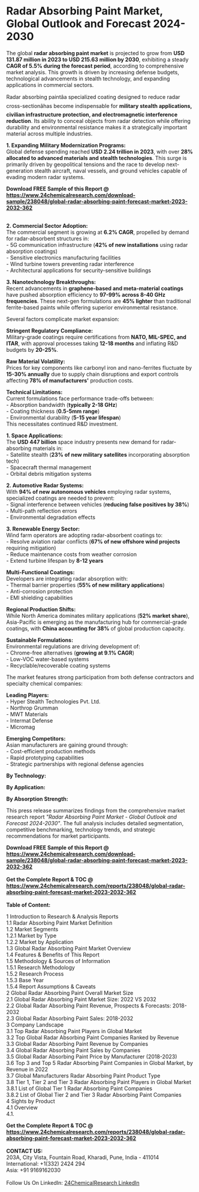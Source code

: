 <h1>Radar Absorbing Paint Market, Global Outlook and Forecast 2024-2030</h1><p>The global <strong>radar absorbing paint market</strong> is projected to grow from <strong>USD 131.87 million in 2023 to USD 215.63 million by 2030</strong>, exhibiting a steady <strong>CAGR of 5.5% during the forecast period</strong>, according to comprehensive market analysis. This growth is driven by increasing defense budgets, technological advancements in stealth technology, and expanding applications in commercial sectors.</p><p>Radar absorbing paintâa specialized coating designed to reduce radar cross-sectionâhas become indispensable for <strong>military stealth applications, civilian infrastructure protection, and electromagnetic interference reduction</strong>. Its ability to conceal objects from radar detection while offering durability and environmental resistance makes it a strategically important material across multiple industries.</p><p><strong>1. Expanding Military Modernization Programs:</strong><br>
Global defense spending reached <strong>USD 2.24 trillion in 2023</strong>, with over <strong>28% allocated to advanced materials and stealth technologies</strong>. This surge is primarily driven by geopolitical tensions and the race to develop next-generation stealth aircraft, naval vessels, and ground vehicles capable of evading modern radar systems.</p><div><b>Download FREE Sample of this Report @ 
            <a href="https://www.24chemicalresearch.com/download-sample/238048/global-radar-absorbing-paint-forecast-market-2023-2032-362">
            https://www.24chemicalresearch.com/download-sample/238048/global-radar-absorbing-paint-forecast-market-2023-2032-362</a></b></div><br><p><strong>2. Commercial Sector Adoption:</strong><br>
The commercial segment is growing at <strong>6.2% CAGR</strong>, propelled by demand for radar-absorbent structures in:<br>
- 5G communication infrastructure (<strong>42% of new installations</strong> using radar absorption coatings)<br>
- Sensitive electronics manufacturing facilities<br>
- Wind turbine towers preventing radar interference<br>
- Architectural applications for security-sensitive buildings</p><p><strong>3. Nanotechnology Breakthroughs:</strong><br>
Recent advancements in <strong>graphene-based and meta-material coatings</strong> have pushed absorption efficiency to <strong>97-99% across 8-40 GHz frequencies</strong>. These next-gen formulations are <strong>45% lighter</strong> than traditional ferrite-based paints while offering superior environmental resistance.</p><p>Several factors complicate market expansion:</p><p><strong>Stringent Regulatory Compliance:</strong><br>
    Military-grade coatings require certifications from <strong>NATO, MIL-SPEC, and ITAR</strong>, with approval processes taking <strong>12-18 months</strong> and inflating R&amp;D budgets by <strong>20-25%</strong>.</p><p><strong>Raw Material Volatility:</strong><br>
    Prices for key components like carbonyl iron and nano-ferrites fluctuate by <strong>15-30% annually</strong> due to supply chain disruptions and export controls affecting <strong>78% of manufacturers'</strong> production costs.</p><p><strong>Technical Limitations:</strong><br>
    Current formulations face performance trade-offs between:<br>
    - Absorption bandwidth (<strong>typically 2-18 GHz</strong>)<br>
    - Coating thickness (<strong>0.5-5mm range</strong>)<br>
    - Environmental durability (<strong>5-15 year lifespan</strong>)<br>
    This necessitates continued R&amp;D investment.</p><p><strong>1. Space Applications:</strong><br>
The <strong>USD 447 billion</strong> space industry presents new demand for radar-absorbing materials in:<br>
- Satellite stealth (<strong>23% of new military satellites</strong> incorporating absorption tech)<br>
- Spacecraft thermal management<br>
- Orbital debris mitigation systems</p><p><strong>2. Automotive Radar Systems:</strong><br>
With <strong>94% of new autonomous vehicles</strong> employing radar systems, specialized coatings are needed to prevent:<br>
- Signal interference between vehicles (<strong>reducing false positives by 38%</strong>)<br>
- Multi-path reflection errors<br>
- Environmental degradation effects</p><p><strong>3. Renewable Energy Sector:</strong><br>
Wind farm operators are adopting radar-absorbent coatings to:<br>
- Resolve aviation radar conflicts (<strong>67% of new offshore wind projects</strong> requiring mitigation)<br>
- Reduce maintenance costs from weather corrosion<br>
- Extend turbine lifespan by <strong>8-12 years</strong></p><p><strong>Multi-Functional Coatings:</strong><br>
    Developers are integrating radar absorption with:<br>
    - Thermal barrier properties (<strong>55% of new military applications</strong>)<br>
    - Anti-corrosion protection<br>
    - EMI shielding capabilities</p><p><strong>Regional Production Shifts:</strong><br>
    While North America dominates military applications (<strong>52% market share</strong>), Asia-Pacific is emerging as the manufacturing hub for commercial-grade coatings, with <strong>China accounting for 38%</strong> of global production capacity.</p><p><strong>Sustainable Formulations:</strong><br>
    Environmental regulations are driving development of:<br>
    - Chrome-free alternatives (<strong>growing at 9.1% CAGR</strong>)<br>
    - Low-VOC water-based systems<br>
    - Recyclable/recoverable coating systems</p><p>The market features strong participation from both defense contractors and specialty chemical companies:</p><p><strong>Leading Players:</strong><br>
- Hyper Stealth Technologies Pvt. Ltd.<br>
- Northrop Grumman<br>
- MWT Materials<br>
- Intermat Defense<br>
- Micromag</p><p><strong>Emerging Competitors:</strong><br>
Asian manufacturers are gaining ground through:<br>
- Cost-efficient production methods<br>
- Rapid prototyping capabilities<br>
- Strategic partnerships with regional defense agencies</p><p><strong>By Technology:</strong></p><p><strong>By Application:</strong></p><p><strong>By Absorption Strength:</strong></p><p>This press release summarizes findings from the comprehensive market research report <em>"Radar Absorbing Paint Market - Global Outlook and Forecast 2024-2030"</em>. The full analysis includes detailed segmentation, competitive benchmarking, technology trends, and strategic recommendations for market participants.</p><div><b>Download FREE Sample of this Report @ 
            <a href="https://www.24chemicalresearch.com/download-sample/238048/global-radar-absorbing-paint-forecast-market-2023-2032-362">
            https://www.24chemicalresearch.com/download-sample/238048/global-radar-absorbing-paint-forecast-market-2023-2032-362</a></b></div><br><div><b>Get the Complete Report & TOC @ 
            <a href="https://www.24chemicalresearch.com/reports/238048/global-radar-absorbing-paint-forecast-market-2023-2032-362">
            https://www.24chemicalresearch.com/reports/238048/global-radar-absorbing-paint-forecast-market-2023-2032-362</a></b></div><br>
            <b>Table of Content:</b><p>1 Introduction to Research & Analysis Reports<br />
    1.1 Radar Absorbing Paint Market Definition<br />
    1.2 Market Segments<br />
        1.2.1 Market by Type<br />
        1.2.2 Market by Application<br />
    1.3 Global Radar Absorbing Paint Market Overview<br />
    1.4 Features & Benefits of This Report<br />
    1.5 Methodology & Sources of Information<br />
        1.5.1 Research Methodology<br />
        1.5.2 Research Process<br />
        1.5.3 Base Year<br />
        1.5.4 Report Assumptions & Caveats<br />
2 Global Radar Absorbing Paint Overall Market Size<br />
    2.1 Global Radar Absorbing Paint Market Size: 2022 VS 2032<br />
    2.2 Global Radar Absorbing Paint Revenue, Prospects & Forecasts: 2018-2032<br />
    2.3 Global Radar Absorbing Paint Sales: 2018-2032<br />
3 Company Landscape<br />
    3.1 Top Radar Absorbing Paint Players in Global Market<br />
    3.2 Top Global Radar Absorbing Paint Companies Ranked by Revenue<br />
    3.3 Global Radar Absorbing Paint Revenue by Companies<br />
    3.4 Global Radar Absorbing Paint Sales by Companies<br />
    3.5 Global Radar Absorbing Paint Price by Manufacturer (2018-2023)<br />
    3.6 Top 3 and Top 5 Radar Absorbing Paint Companies in Global Market, by Revenue in 2022<br />
    3.7 Global Manufacturers Radar Absorbing Paint Product Type<br />
    3.8 Tier 1, Tier 2 and Tier 3 Radar Absorbing Paint Players in Global Market<br />
        3.8.1 List of Global Tier 1 Radar Absorbing Paint Companies<br />
        3.8.2 List of Global Tier 2 and Tier 3 Radar Absorbing Paint Companies<br />
4 Sights by Product<br />
    4.1 Overview<br />
        4.1.</p><div><b>Get the Complete Report & TOC @ 
            <a href="https://www.24chemicalresearch.com/reports/238048/global-radar-absorbing-paint-forecast-market-2023-2032-362">
            https://www.24chemicalresearch.com/reports/238048/global-radar-absorbing-paint-forecast-market-2023-2032-362</a></b></div><br><b>CONTACT US:</b><br>
            203A, City Vista, Fountain Road, Kharadi, Pune, India - 411014<br>
            International: +1(332) 2424 294<br>
            Asia: +91 9169162030 <br><br>
            Follow Us On LinkedIn: <a href="https://www.linkedin.com/company/24chemicalresearch/">24ChemicalResearch LinkedIn</a>